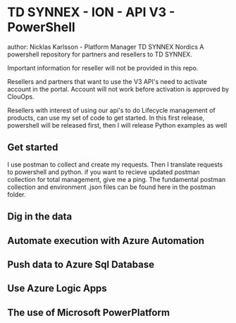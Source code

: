 # TD SYNNEX - ION - API V3 - PowerShell

author: Nicklas Karlsson - Platform Manager TD SYNNEX Nordics
A powershell repository for partners and resellers to TD SYNNEX.

Important information for reseller will not be provided in this repo.

Resellers and partners that want to use the V3 API's need to activate account in the portal.
Account will not work before activation is approved by ClouOps.

Resellers with interest of using our api's to do Lifecycle management of products, can use my set of code to get started.
In this first release, powershell will be released first, then I will release Python examples as well

## Get started

I use postman to collect and create my requests. Then I translate requests to powershell and python.
if you want to recieve updated postman collection for total management, give me a ping. The fundamental postman collection and environment .json files can be found here in the postman folder.

## Dig in the data

## Automate execution with Azure Automation

## Push data to Azure Sql Database

## Use Azure Logic Apps

## The use of Microsoft PowerPlatform
